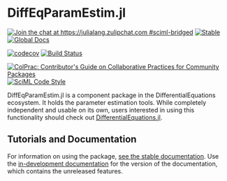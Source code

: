 # DiffEqParamEstim.jl

[![Join the chat at https://julialang.zulipchat.com #sciml-bridged](https://img.shields.io/static/v1?label=Zulip&message=chat&color=9558b2&labelColor=389826)](https://julialang.zulipchat.com/#narrow/stream/279055-sciml-bridged)
[![Stable](https://img.shields.io/badge/docs-stable-blue.svg)](http://diffeqparamestim.sciml.ai/stable/)
[![Global Docs](https://img.shields.io/badge/docs-SciML-blue.svg)](https://docs.sciml.ai/dev/modules/DiffEqParamEstim/)

[![codecov](https://codecov.io/gh/SciML/DiffEqParamEstim.jl/branch/master/graph/badge.svg)](https://codecov.io/gh/SciML/DiffEqParamEstim.jl)
[![Build Status](https://github.com/SciML/DiffEqParamEstim.jl/workflows/CI/badge.svg)](https://github.com/SciML/DiffEqParamEstim.jl/actions?query=workflow%3ACI)

[![ColPrac: Contributor's Guide on Collaborative Practices for Community Packages](https://img.shields.io/badge/ColPrac-Contributor's%20Guide-blueviolet)](https://github.com/SciML/ColPrac)
[![SciML Code Style](https://img.shields.io/static/v1?label=code%20style&message=SciML&color=9558b2&labelColor=389826)](https://github.com/SciML/SciMLStyle)

DiffEqParamEstim.jl is a component package in the DifferentialEquations ecosystem. It holds the
parameter estimation tools. While completely independent
and usable on its own, users interested in using this
functionality should check out [DifferentialEquations.jl](https://github.com/SciML/DifferentialEquations.jl).

## Tutorials and Documentation

For information on using the package,
[see the stable documentation](https://diffeqparamestim.sciml.ai/stable/). Use the
[in-development documentation](https://diffeqparamestim.sciml.ai/dev/) for the version of
the documentation, which contains the unreleased features.
